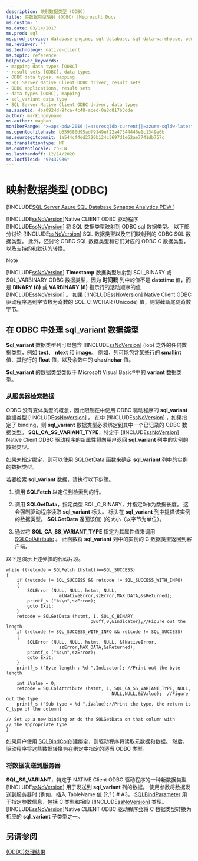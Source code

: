 ```yaml
---
description: 映射数据类型 (ODBC)
title: 将数据类型映射 (ODBC) |Microsoft Docs
ms.custom: ''
ms.date: 03/14/2017
ms.prod: sql
ms.prod_service: database-engine, sql-database, sql-data-warehouse, pdw
ms.reviewer: ''
ms.technology: native-client
ms.topic: reference
helpviewer_keywords:
- mapping data types [ODBC]
- result sets [ODBC], data types
- ODBC data types, mapping
- SQL Server Native Client ODBC driver, result sets
- ODBC applications, result sets
- data types [ODBC], mapping
- sql_variant data type
- SQL Server Native Client ODBC driver, data types
ms.assetid: 4ba0924d-9fca-4c48-aced-0a8d817b3dde
author: markingmyname
ms.author: maghan
monikerRange: '>=aps-pdw-2016||=azuresqldb-current||=azure-sqldw-latest||>=sql-server-2016||>=sql-server-linux-2017||=azuresqldb-mi-current'
ms.openlocfilehash: b659380d95adf9149ef22a47544446e1c1349e6b
ms.sourcegitcommit: 1a544cf4dd2720b124c3697d1e62ae7741db757c
ms.translationtype: MT
ms.contentlocale: zh-CN
ms.lasthandoff: 12/14/2020
ms.locfileid: "97437936"
---
```

# <a name="mapping-data-types-odbc"></a>映射数据类型 (ODBC)
[!INCLUDE[SQL Server Azure SQL Database Synapse Analytics PDW ](../../includes/applies-to-version/sql-asdb-asdbmi-asa-pdw.md)]

  [!INCLUDE[ssNoVersion](../../includes/ssnoversion-md.md)]Native CLIENT ODBC 驱动程序 [!INCLUDE[ssNoVersion](../../includes/ssnoversion-md.md)] 将 SQL 数据类型映射到 ODBC sql 数据类型。 以下部分讨论 [!INCLUDE[ssNoVersion](../../includes/ssnoversion-md.md)] SQL 数据类型以及它们映射到的 ODBC SQL 数据类型。 此外，还讨论 ODBC SQL 数据类型和它们对应的 ODBC C 数据类型，以及支持的和默认的转换。  
  
> [!NOTE]  
>  [!INCLUDE[ssNoVersion](../../includes/ssnoversion-md.md)] **Timestamp** 数据类型映射到 SQL_BINARY 或 SQL_VARBINARY ODBC 数据类型，因为 **时间戳** 列中的值不是 **datetime** 值，而是 **BINARY (8)** 或 **VARBINARY (8)** 指示行的活动顺序的值 [!INCLUDE[ssNoVersion](../../includes/ssnoversion-md.md)] 。 如果 [!INCLUDE[ssNoVersion](../../includes/ssnoversion-md.md)] Native Client ODBC 驱动程序遇到字节数为奇数的 SQL_C_WCHAR (Unicode) 值，则将截断尾随奇数字节。  
  
## <a name="dealing-with-sql_variant-data-type-in-odbc"></a>在 ODBC 中处理 sql_variant 数据类型  
 **Sql_variant** 数据类型列可以包含 [!INCLUDE[ssNoVersion](../../includes/ssnoversion-md.md)] (lob) 之外的任何数据类型，例如 **text**、 **ntext** 和 **image**。 例如，列可能包含某些行的 **smallint** 值、其他行的 **float** 值，以及余数中的 **char/nchar** 值。  
  
 **Sql_variant** 的数据类型类似于 Microsoft Visual Basic®中的 **variant** 数据类型。  
  
### <a name="retrieving-data-from-the-server"></a>从服务器检索数据  
 ODBC 没有变体类型的概念，因此限制在中使用 ODBC 驱动程序的 **sql_variant** 数据类型 [!INCLUDE[ssNoVersion](../../includes/ssnoversion-md.md)] 。 在中 [!INCLUDE[ssNoVersion](../../includes/ssnoversion-md.md)] ，如果指定了 binding，则 **sql_variant** 数据类型必须绑定到其中一个已记录的 ODBC 数据类型。 **SQL_CA_SS_VARIANT_TYPE**，特定于 [!INCLUDE[ssNoVersion](../../includes/ssnoversion-md.md)] Native Client ODBC 驱动程序的新属性将向用户返回 **sql_variant** 列中的实例的数据类型。  
  
 如果未指定绑定，则可以使用 [SQLGetData](../../relational-databases/native-client-odbc-api/sqlgetdata.md) 函数来确定 **sql_variant** 列中的实例的数据类型。  
  
 若要检索 **sql_variant** 数据，请执行以下步骤。  
  
1.  调用 **SQLFetch** 以定位到检索到的行。  
  
2.  调用 **SQLGetData**，指定类型 SQL_C_BINARY，并指定0作为数据长度。 这会强制驱动程序读取 **sql_variant** 标头。 标头在 **sql_variant** 列中提供该实例的数据类型。 **SQLGetData** 返回该值)  (的大小（以字节为单位）。  
  
3.  通过将 **SQL_CA_SS_VARIANT_TYPE** 指定为其属性值来调用 [SQLColAttribute](../../relational-databases/native-client-odbc-api/sqlcolattribute.md) 。 此函数将 **sql_variant** 列中的实例的 C 数据类型返回到客户端。  
  
 以下是演示上述步骤的代码片段。  
  
```  
while ((retcode = SQLFetch (hstmt))==SQL_SUCCESS)  
{  
    if (retcode != SQL_SUCCESS && retcode != SQL_SUCCESS_WITH_INFO)  
    {  
        SQLError (NULL, NULL, hstmt, NULL,   
                    &lNativeError,szError,MAX_DATA,&sReturned);  
        printf_s ("%s\n",szError);  
        goto Exit;  
    }  
    retcode = SQLGetData (hstmt, 1, SQL_C_BINARY,   
                                pBuff,0,&Indicator);//Figure out the length  
    if (retcode != SQL_SUCCESS_WITH_INFO && retcode != SQL_SUCCESS)  
    {  
        SQLError (NULL, NULL, hstmt, NULL, &lNativeError,   
                    szError,MAX_DATA,&sReturned);  
        printf_s ("%s\n",szError);  
        goto Exit;  
    }  
    printf_s ("Byte length : %d ",Indicator); //Print out the byte length  
  
    int iValue = 0;  
    retcode = SQLColAttribute (hstmt, 1, SQL_CA_SS_VARIANT_TYPE, NULL,   
                                        NULL,NULL,&iValue);  //Figure out the type  
    printf_s ("Sub type = %d ",iValue);//Print the type, the return is C_type of the column]  
  
// Set up a new binding or do the SQLGetData on that column with   
// the appropriate type  
}  
```  
  
 如果用户使用 [SQLBindCol](../../relational-databases/native-client-odbc-api/sqlbindcol.md)创建绑定，则驱动程序将读取元数据和数据。 然后，驱动程序将这些数据转换为在绑定中指定的适当 ODBC 类型。  
  
### <a name="sending-data-to-the-server"></a>将数据发送到服务器  
 **SQL_SS_VARIANT**，特定于 NATIVE Client ODBC 驱动程序的一种新数据类型 [!INCLUDE[ssNoVersion](../../includes/ssnoversion-md.md)] 用于发送到 **sql_variant** 列的数据。 使用参数将数据发送到服务器时 (例如，插入 TableName 值 (?,? ) # A3， [SQLBindParameter](../../relational-databases/native-client-odbc-api/sqlbindparameter.md) 用于指定参数信息，包括 C 类型和相应 [!INCLUDE[ssNoVersion](../../includes/ssnoversion-md.md)] 类型。 [!INCLUDE[ssNoVersion](../../includes/ssnoversion-md.md)]Native CLIENT ODBC 驱动程序会将 C 数据类型转换为相应的 **sql_variant** 子类型之一。  
  
## <a name="see-also"></a>另请参阅  
 [&#40;ODBC&#41;处理结果 ](../../relational-databases/native-client-odbc-results/processing-results-odbc.md)  
  
  
